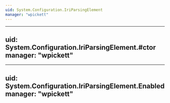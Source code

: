 ```yaml
---
uid: System.Configuration.IriParsingElement
manager: "wpickett"
---
```


---
uid: System.Configuration.IriParsingElement.#ctor
manager: "wpickett"
---

---
uid: System.Configuration.IriParsingElement.Enabled
manager: "wpickett"
---
